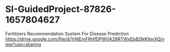 # SI-GuidedProject-87826-1657804627
Fertilizers Recommendation System For Disease Prediction
https://drive.google.com/file/d/1rNlEmFRHfDPW0A28RTWxEb82IkKfqvXQ/view?usp=sharing
